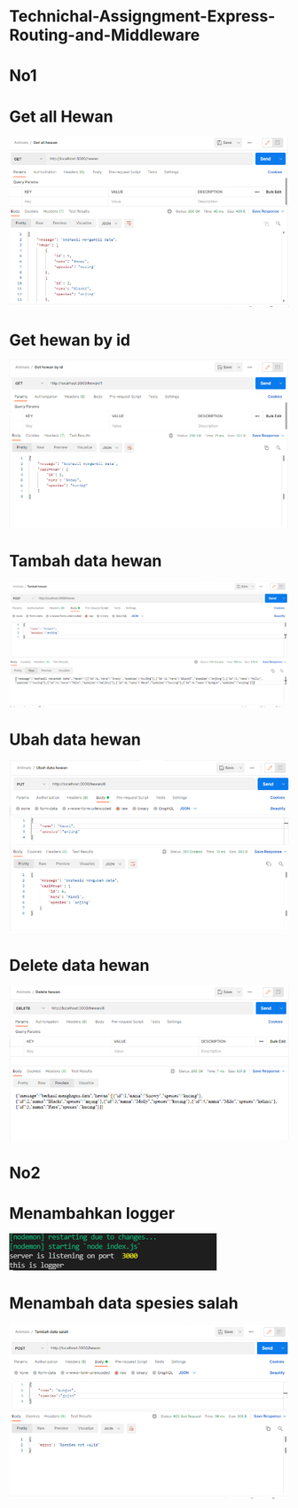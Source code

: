 # Technichal-Assigngment-Express-Routing-and-Middleware

# No1
# Get all Hewan
<img src="get all hewan.PNG" alt="Screenshot"/>

# Get hewan by id
<img src="get hewan by id.PNG" alt="Screenshot"/>

# Tambah data hewan
<img src="tambah data hewan.PNG" alt="Screenshot"/>

# Ubah data hewan
<img src="Ubah data hewan.PNG" alt="Screenshot"/>

# Delete data hewan
<img src="Delete data hewan.PNG" alt="Screenshot"/>


# No2
# Menambahkan logger
<img src="logger.PNG" alt="Screenshot"/>

# Menambah data spesies salah
<img src="Tambahdatasalah.PNG" alt="Screenshot"/>
